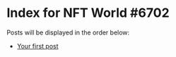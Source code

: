 # Index for NFT World #6702
Posts will be displayed in the order below:

- [Your first post](./001-first.md)

